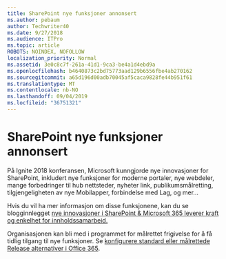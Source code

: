 ```yaml
---
title: SharePoint nye funksjoner annonsert
ms.author: pebaum
author: Techwriter40
ms.date: 9/27/2018
ms.audience: ITPro
ms.topic: article
ROBOTS: NOINDEX, NOFOLLOW
localization_priority: Normal
ms.assetid: 3e0c8c7f-261a-41d1-9ca3-be4a1d4ebd9a
ms.openlocfilehash: b4640873c2bd75773aad129b6556fbe4ab270162
ms.sourcegitcommit: a65d196d00adb70045af5caca9828fe44b951f61
ms.translationtype: MT
ms.contentlocale: nb-NO
ms.lasthandoff: 09/04/2019
ms.locfileid: "36751321"
---
```

# <a name="sharepoint-new-features-announced"></a>SharePoint nye funksjoner annonsert

På Ignite 2018 konferansen, Microsoft kunngjorde nye innovasjoner for SharePoint, inkludert nye funksjoner for moderne portaler, nye webdeler, mange forbedringer til hub nettsteder, nyheter link, publikumsmålretting, tilgjengeligheten av nye Mobilapper, forbindelse med Lag, og mer...
  
Hvis du vil ha mer informasjon om disse funksjonene, kan du se blogginnlegget [nye innovasjoner i SharePoint &amp; Microsoft 365 leverer kraft og enkelhet for innholdssamarbeid.](https://go.microsoft.com/fwlink/?linkid=2026502)
  
Organisasjonen kan bli med i programmet for målrettet frigivelse for å få tidlig tilgang til nye funksjoner. Se [konfigurere standard eller målrettede Release alternativer i Office 365](https://docs.microsoft.com/office365/admin/manage/release-options-in-office-365).
